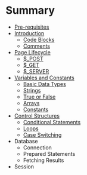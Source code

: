 # Summary

* [Pre-requisites](pre-requisites.md)
* [Introduction](README.md)
  * [Code Blocks](whitespace.md)
  * [Comments](comments.md)
* [Page Lifecycle](page-lifecycle.md)
  * [$\_POST](page-lifecycle/dollar_post.md)
  * [$\_GET](page-lifecycle/dollar_get.md)
  * [$\_SERVER](page-lifecycle/dollar_server.md)
* [Variables and Constants](variables-and-constants.md)
  * [Basic Data Types](variables-and-constants/basic-data-types.md)
  * [Strings](variables-and-constants/strings.md)
  * [True or False](variables-and-constants/true-or-false.md)
  * [Arrays](variables-and-constants/arrays.md)
  * [Constants](variables-and-constants/constants.md)
* [Control Structures](chapter1.md)
  * [Conditional Statements](chapter1/if.md)
  * [Loops](chapter1/while.md)
  * [Case Switching](chapter1/switch.md)
* Database
  * Connection
  * Prepared Statements
  * Fetching Results
* Session

